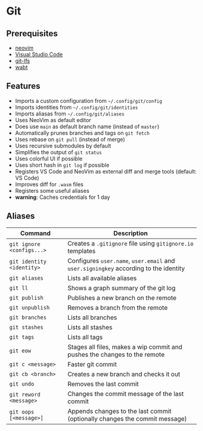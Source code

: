 # Git

## Prerequisites

- [neovim](https://neovim.io)
- [Visual Studio Code](https://code.visualstudio.com)
- [git-lfs](https://git-lfs.github.com)
- [wabt](https://github.com/WebAssembly/wabt)

## Features

- Imports a custom configuration from `~/.config/git/config`
- Imports identities from `~/.config/git/identities`
- Imports aliasas from `~/.config/git/aliases`
- Uses NeoVim as default editor
- Does use `main` as default branch name (instead of `master`)
- Automatically prunes branches and tags on `git fetch`
- Uses rebase on `git pull` (instead of merge)
- Uses recursive submodules by default
- Simplifies the output of `git status`
- Uses colorful UI if possible
- Uses short hash in `git log` if possible
- Registers VS Code and NeoVim as external diff and merge tools (default: VS Code)
- Improves diff for `.wasm` files
- Registers some useful aliases
- **warning**: Caches credentials for 1 day

## Aliases

| Command                   | Description                                                                          |
|---------------------------|--------------------------------------------------------------------------------------|
| `git ignore <configs...>` | Creates a `.gitignore` file using `gitignore.io` templates                           |
| `git identity <identity>` | Configures `user.name`, `user.email` and `user.signingkey` according to the identity |
| `git aliases`             | Lists all available aliases                                                          |
| `git ll`                  | Shows a graph summary of the git log                                                 |
| `git publish`             | Publishes a new branch on the remote                                                 |
| `git unpublish`           | Removes a branch from the remote                                                     |
| `git branches`            | Lists all branches                                                                   |
| `git stashes`             | Lists all stashes                                                                    |
| `git tags`                | Lists all tags                                                                       |
| `git eow`                 | Stages all files, makes a wip commit and pushes the changes to the remote            |
| `git c <message>`         | Faster git commit                                                                    |
| `git cb <branch>`         | Creates a new branch and checks it out                                               |
| `git undo`                | Removes the last commit                                                              |
| `git reword <message>`    | Changes the commit message of the last commit                                        |
| `git oops [<message>]`    | Appends changes to the last commit (optionally changes the commit message)           |

